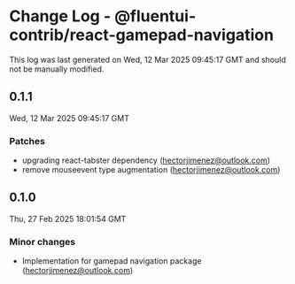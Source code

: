# Change Log - @fluentui-contrib/react-gamepad-navigation

This log was last generated on Wed, 12 Mar 2025 09:45:17 GMT and should not be manually modified.

<!-- Start content -->

## 0.1.1

Wed, 12 Mar 2025 09:45:17 GMT

### Patches

- upgrading react-tabster dependency (hectorjimenez@outlook.com)
- remove mouseevent type augmentation (hectorjimenez@outlook.com)

## 0.1.0

Thu, 27 Feb 2025 18:01:54 GMT

### Minor changes

- Implementation for gamepad navigation package (hectorjimenez@outlook.com)
